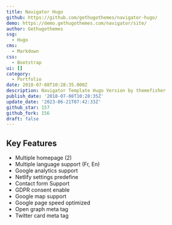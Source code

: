 ```yaml
---
title: Navigator Hugo
github: https://github.com/gethugothemes/navigator-hugo/
demo: https://demo.gethugothemes.com/navigator/site/
author: Gethugothemes
ssg:
  - Hugo
cms:
  - Markdown
css:
  - Bootstrap
ui: []
category:
  - Portfolio
date: 2018-07-08T10:28:35.000Z
description: Navigator Template Hugo Version by themefisher
publish_date: '2018-07-08T10:28:35Z'
update_date: '2023-06-21T07:42:33Z'
github_star: 157
github_fork: 156
draft: false
---
```

## Key Features

- Multiple homepage (2)
- Multiple language support (Fr, En)
- Google analytics support
- Netlify settings predefine
- Contact form Support
- GDPR consent enable
- Google map support
- Google page speed optimized
- Open graph meta tag
- Twitter card meta tag
